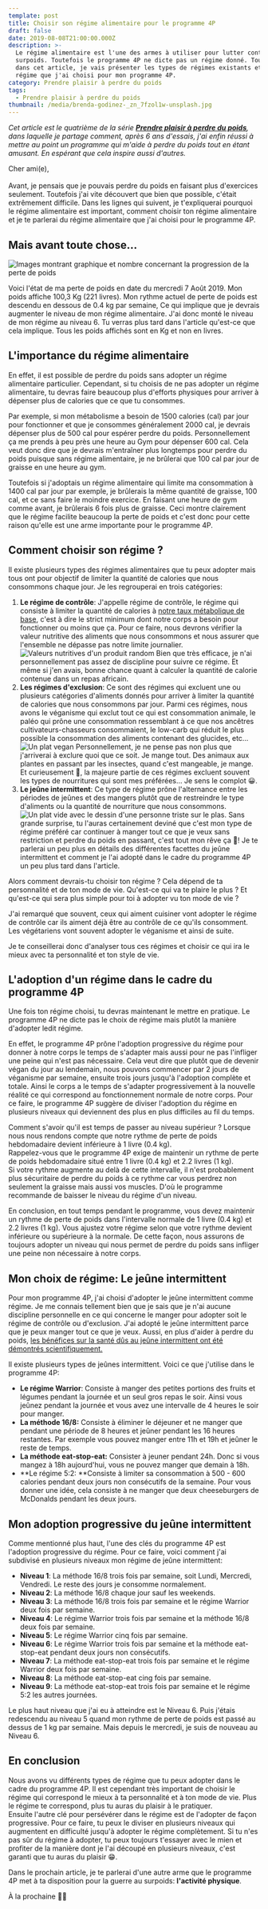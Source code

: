 ```yaml
---
template: post
title: Choisir son régime alimentaire pour le programme 4P
draft: false
date: 2019-08-08T21:00:00.000Z
description: >-
  Le régime alimentaire est l'une des armes à utiliser pour lutter contre le
  surpoids. Toutefois le programme 4P ne dicte pas un régime donné. Toutefois
  dans cet article, je vais présenter les types de régimes existants et le
  régime que j'ai choisi pour mon programme 4P.
category: Prendre plaisir à perdre du poids
tags:
  - Prendre plaisir à perdre du poids
thumbnail: /media/brenda-godinez-_zn_7fzol1w-unsplash.jpg
---
```

_Cet article est le quatrième de la série [**Prendre plaisir à perdre du poids**](https://www.didia.me/category/prendre-plaisir-a-perdre-du-poids/), dans laquelle je partage comment, après 6 ans d'essais, j'ai enfin réussi à mettre au point un programme qui m'aide à perdre du poids tout en étant amusant. En espérant que cela inspire aussi d'autres._

Cher ami(e),\
\
Avant, je pensais que je pouvais perdre du poids en faisant plus d'exercices seulement. Toutefois j'ai vite découvert que bien que possible, c'était extrêmement difficile. Dans les lignes qui suivent, je t'expliquerai pourquoi le régime alimentaire est important, comment choisir ton régime alimentaire et je te parlerai du régime alimentaire que j'ai choisi pour le programme 4P.

## Mais avant toute chose…

![Images montrant graphique et nombre concernant la progression de la perte de poids](/media/pjimage.jpg "Progrès au 7 Aout 2019")

Voici l'état de ma perte de poids en date du mercredi 7 Août 2019. Mon poids affiche 100,3 Kg (221 livres). Mon rythme actuel de perte de poids est descendu en dessous de 0.4 kg par semaine, Ce qui implique que je devrais augmenter le niveau de mon régime alimentaire. J'ai donc monté le niveau de mon régime au niveau 6. Tu verras plus tard dans l'article qu'est-ce que cela implique.  Tous les poids affichés sont en Kg et non en livres.

## L'importance du régime alimentaire

En effet, il est possible de perdre du poids sans adopter un régime alimentaire particulier. Cependant, si tu choisis de ne pas adopter un régime alimentaire, tu devras faire beaucoup plus d'efforts physiques pour arriver à dépenser plus de calories que ce que tu consommes.

Par exemple, si mon métabolisme a besoin de 1500 calories (cal) par jour pour fonctionner et que je consommes généralement 2000 cal, je devrais dépenser plus de 500 cal pour espérer perdre du poids. Personnellement ça me prends à peu près une heure au Gym pour dépenser 600 cal. Cela veut donc dire que je devrais m'entraîner plus longtemps pour perdre du poids puisque sans régime alimentaire, je ne brûlerai que 100 cal par jour de graisse en une heure au gym.

Toutefois si j'adoptais un régime alimentaire qui limite ma consommation à 1400 cal par jour par exemple, je brûlerais la même quantité de graisse, 100 cal, et ce sans faire le moindre exercice. En faisant une heure de gym comme avant, je brûlerais 6 fois plus de graisse. Ceci montre clairement que le régime facilite beaucoup la perte de poids et c'est donc pour cette raison qu'elle est une arme importante pour le programme 4P.

## Comment choisir son régime ?

Il existe plusieurs types des régimes alimentaires que tu peux adopter mais tous ont pour objectif de limiter la quantité de calories que nous consommons chaque jour. Je les regrouperai en trois catégories:

1. **Le régime de contrôle**: J'appelle régime de contrôle, le régime qui consiste à limiter la quantité de calories à <a href="http://www.psychomedia.qc.ca/tests/calculateur-calories-metabolisme-de-base" target="_blank" rel="nofollow noreferrer">notre taux métabolique de base</a>, c'est à dire le strict minimum dont notre corps a besoin pour fonctionner ou moins que ça. Pour ce faire, nous devrons vérifier la valeur nutritive des aliments que nous consommons et nous assurer que l'ensemble ne dépasse pas notre limite journalier.
   ![Valeurs nutritives d'un produit random](/media/lble_industry_nutrition_label_table_information_im1_1503325839214_fra.jpg "Exemple de valeurs nutritives")
   Bien que très efficace, je n'ai personnellement pas assez de discipline pour suivre ce régime. Et même si j'en avais, bonne chance quant à calculer la quantité de calorie contenue dans un repas africain.
2. **Les régimes d'exclusion**: Ce sont des régimes qui excluent une ou plusieurs catégories d'aliments donnés pour arriver à limiter la quantité de calories que nous consommons par jour. Parmi ces régimes, nous avons le véganisme qui exclut tout ce qui est consommation animale, le paléo qui prône une consommation ressemblant à ce que nos ancêtres cultivateurs-chasseurs consommaient, le low-carb qui réduit le plus possible la consommation des aliments contenant des glucides, etc…
   ![Un plat vegan](/media/anna-pelzer-igfigp5onv0-unsplash.jpg "Un plat vegan")
   Personnellement, je ne pense pas non plus que j'arriverai à exclure quoi que ce soit. Je mange tout. Des animaux aux plantes en passant par les insectes, quand c'est mangeable, je mange. Et curieusement 🤔, la majeure partie de ces régimes excluent souvent les types de nourritures qui sont mes préférées… Je sens le complot 😀.
3. **Le jeûne intermittent**: Ce type de régime prône l'alternance entre les périodes de jeûnes et des mangers plutôt que de restreindre le type d'aliments ou la quantité de nourriture que nous consommons.
   ![Un plat vide avec le dessin d'une personne triste sur le plas.](/media/thought-catalog-fnztlib52gu-unsplash.jpg "Un plat vide")
   Sans grande surprise, tu l'auras certainement deviné que c'est mon type de régime préféré car continuer à manger tout ce que je veux sans restriction et perdre du poids en passant, c'est tout mon rêve ça 🤪! Je te parlerai un peu plus en détails des différentes facettes du jeûne intermittent et comment je l'ai adopté dans le cadre du programme 4P un peu plus tard dans l'article.

Alors comment devrais-tu choisir ton régime ? Cela dépend de ta personnalité et de ton mode de vie. Qu'est-ce qui va te plaire le plus ? Et qu'est-ce qui sera plus simple pour toi à adopter vu ton mode de vie ? 

J'ai remarqué que souvent, ceux qui aiment cuisiner vont adopter le régime de contrôle car ils aiment déjà être au contrôle de ce qu'ils consomment. Les végétariens vont souvent adopter le véganisme et ainsi de suite.

Je te conseillerai donc d'analyser tous ces régimes et choisir ce qui ira le mieux avec ta personnalité et ton style de vie.

## L'adoption d'un régime dans le cadre du programme 4P

Une fois ton régime choisi, tu devras maintenant le mettre en pratique. Le programme 4P ne dicte pas le choix de régime mais plutôt la manière d'adopter ledit régime.

En effet, le programme 4P prône l'adoption progressive du régime pour donner à notre corps le temps de s'adapter mais aussi pour ne pas l'infliger une peine qui n'est pas nécessaire. Cela veut dire que plutôt que de devenir végan du jour au lendemain, nous pouvons commencer par 2 jours de véganisme par semaine, ensuite trois jours jusqu'à l'adoption complète et totale. Ainsi le corps a le temps de s'adapter progressivement à la nouvelle réalité ce qui correspond au fonctionnement normale de notre corps. Pour ce faire, le programme 4P suggère de diviser l'adoption du régime en plusieurs niveaux qui deviennent des plus en plus difficiles au fil du temps. 

Comment s'avoir qu'il est temps de passer au niveau supérieur ? Lorsque nous nous rendons compte que notre rythme de perte de poids hebdomadaire devient inférieure à 1 livre (0.4 kg).\
Rappelez-vous que le programme 4P exige de maintenir un rythme de perte de poids hebdomadaire situé entre 1 livre (0.4 kg) et 2.2 livres (1 kg).\
Si votre rythme augmente au delà de cette intervalle, il n'est probablement plus sécuritaire de perdre du poids à ce rythme car vous perdrez non seulement la graisse mais aussi vos muscles. D'où le programme recommande de baisser le niveau du régime d'un niveau.

En conclusion, en tout temps pendant le programme, vous devez maintenir un rythme de perte de poids dans l'intervalle normale de 1 livre (0.4 kg) et 2.2 livres (1 kg). Vous ajustez votre régime selon que votre rythme devient inférieure ou supérieure à la normale. De cette façon, nous assurons de toujours adopter un niveau qui nous permet de perdre du poids sans infliger une peine non nécessaire à notre corps.

## Mon choix de régime: Le jeûne intermittent

Pour mon programme 4P, j'ai choisi d'adopter le jeûne intermittent comme régime. Je me connais tellement bien que je sais que je n'ai aucune discipline personnelle en ce qui concerne le manger pour adopter soit le régime de contrôle ou d'exclusion. J'ai adopté le jeûne intermittent parce que je peux manger tout ce que je veux. Aussi, en plus d'aider à perdre du poids, <a href="https://ici.radio-canada.ca/nouvelle/1084279/jeune-sante-diabete-cancer-longo-diete-cetogene-epilepsie-alzheimer" target="_blank" rel="nofollow noreferrer">les bénéfices sur la santé dûs au jeûne intermittent ont été démontrés scientifiquement.</a>

Il existe plusieurs types de jeûnes intermittent. Voici ce que j'utilise dans le programme 4P:

* **Le régime Warrior**: Consiste à manger des petites portions des fruits et légumes pendant la journée et un seul gros repas le soir. Ainsi vous jeûnez pendant la journée et vous avez une intervalle de 4 heures le soir pour manger.
* **La méthode 16/8:** Consiste à éliminer le déjeuner et ne manger que pendant une période de 8 heures et jeûner pendant les 16 heures restantes. Par exemple vous pouvez manger entre 11h et 19h et jeûner le reste de temps.
* **La méthode eat-stop-eat:** Consister à jeuner pendant 24h. Donc si vous mangez à 18h aujourd'hui, vous ne pouvez manger que demain à 18h.
* **Le régime 5:2: **Consiste à limiter sa consommation à 500 - 600 calories pendant deux jours non consécutifs de la semaine. Pour vous donner une idée, cela consiste à ne manger que deux cheeseburgers de McDonalds pendant les deux jours.

## **Mon adoption progressive du jeûne intermittent**

Comme mentionné plus haut, l'une des clés du programme 4P est l'adoption progressive du régime. Pour ce faire, voici comment j'ai subdivisé en plusieurs niveaux mon régime de jeûne intermittent:

* **Niveau 1**: La méthode 16/8 trois fois par semaine, soit Lundi, Mercredi, Vendredi. Le reste des jours je consomme normalement.
* **Niveau 2**: La méthode 16/8 chaque jour sauf les weekends.
* **Niveau 3**: La méthode 16/8 trois fois par semaine et le régime Warrior deux fois par semaine.
* **Niveau 4**: Le régime Warrior trois fois par semaine et la méthode 16/8 deux fois par semaine.
* **Niveau 5**: Le régime Warrior cinq fois par semaine.
* **Niveau 6**: Le régime Warrior trois fois par semaine et la méthode eat-stop-eat pendant deux jours non consécutifs.
* **Niveau 7**: La méthode eat-stop-eat trois fois par semaine et le régime Warrior deux fois par semaine.
* **Niveau 8**: La méthode eat-stop-eat cing fois par semaine.
* **Niveau 9**: La méthode eat-stop-eat trois fois par semaine et le régime 5:2 les autres journées.

Le plus haut niveau que j'ai eu à atteindre est le Niveau 6. Puis j'étais redescendu au niveau 5 quand mon rythme de perte de poids est passé au dessus de 1 kg par semaine. Mais depuis le mercredi, je suis de nouveau au Niveau 6.

## En conclusion

Nous avons vu différents types de régime que tu peux adopter dans le cadre du programme 4P. Il est cependant très important de choisir le régime qui correspond le mieux à ta personnalité et à ton mode de vie. Plus le régime te correspond, plus tu auras du plaisir à le pratiquer.\
Ensuite l'autre clé pour persévérer dans le régime est de l'adopter de façon progressive. Pour ce faire, tu peux le diviser en plusieurs niveaux qui augmentent en difficulté jusqu'à adopter le régime complètement. Si tu n'es pas sûr du régime à adopter, tu peux toujours t'essayer avec le mien et profiter de la manière dont je l'ai découpé en plusieurs niveaux, c'est garanti que tu auras du plaisir 😁.

Dans le prochain article, je te parlerai d'une autre arme que le programme 4P met à ta disposition pour la guerre au surpoids: **l'activité physique**.

À la prochaine ✌🏾 

##
